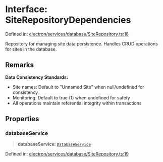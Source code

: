 # Interface: SiteRepositoryDependencies

Defined in: [electron/services/database/SiteRepository.ts:18](https://github.com/Nick2bad4u/Uptime-Watcher/blob/3cce0c3b352c8390536ca3c7399ece50a05faf18/electron/services/database/SiteRepository.ts#L18)

Repository for managing site data persistence.
Handles CRUD operations for sites in the database.

## Remarks

**Data Consistency Standards:**
- Site names: Default to "Unnamed Site" when null/undefined for consistency
- Monitoring: Default to true (1) when undefined for safety
- All operations maintain referential integrity within transactions

## Properties

### databaseService

> **databaseService**: [`DatabaseService`](../../DatabaseService/classes/DatabaseService.md)

Defined in: [electron/services/database/SiteRepository.ts:19](https://github.com/Nick2bad4u/Uptime-Watcher/blob/3cce0c3b352c8390536ca3c7399ece50a05faf18/electron/services/database/SiteRepository.ts#L19)
